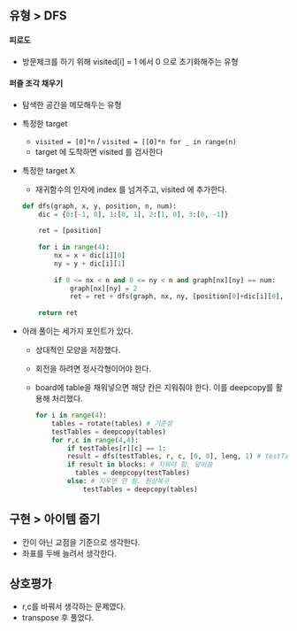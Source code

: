## 유형 > DFS

#### 피로도

- 방문체크를 하기 위해 visited[i] = 1 에서 0 으로 초기화해주는 유형



#### 퍼즐 조각 채우기

- 탐색한 공간을 메모해두는 유형

- 특정한 target

  - `visited = [0]*n` / `visited = [[0]*n for _ in range(n)`
  - target 에 도착하면 visited 를 검사한다

- 특정한 target X

  - 재귀함수의 인자에 index 를 넘겨주고, visited 에 추가한다.

  ```python
  def dfs(graph, x, y, position, n, num):
      dic = {0:[-1, 0], 1:[0, 1], 2:[1, 0], 3:[0, -1]}
      
      ret = [position]
      
      for i in range(4):
          nx = x + dic[i][0]
          ny = y + dic[i][1]
          
          if 0 <= nx < n and 0 <= ny < n and graph[nx][ny] == num:
              graph[nx][ny] = 2
              ret = ret + dfs(graph, nx, ny, [position[0]+dic[i][0], position[1]+dic[i][1]], n, num)
      
      return ret
  ```



- 아래 풀이는 세가지 포인트가 있다.

  - 상대적인 모양을 저장했다.

  - 회전을 하려면 정사각형이어야 한다.

  - board에 table을 채워넣으면 해당 칸은 지워줘야 한다. 이를 deepcopy를 활용해 처리했다.

    ```python
    for i in range(4):
        tables = rotate(tables)	# 기준점
        testTables = deepcopy(tables)
        for r,c in range(4,4):
        	if testTables[r][c] == 1:
          	result = dfs(testTables, r, c, [0, 0], leng, 1) # testTable 에서 일단 지움
            if result in blocks: # 지워야 함. 덮어씀
              tables = deepcopy(testTables)
            else: # 지우면 안 됨. 원상복구
            	testTables = deepcopy(tables)
    ```

    



## 구현 > 아이템 줍기

- 칸이 아닌 교점을 기준으로 생각한다.
- 좌표를 두배 늘려서 생각한다.





## 상호평가

- r,c를 바꿔서 생각하는 문제였다.
- transpose 후 풀었다.